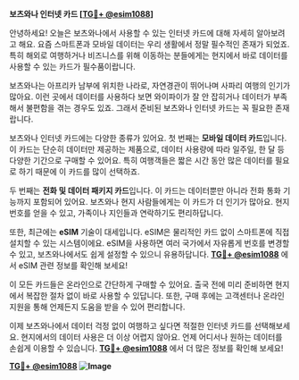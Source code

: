 **보츠와나 인터넷 카드 [[TG💪+ @esim1088](https://t.me/s/esim1088)]**

안녕하세요! 오늘은 보츠와나에서 사용할 수 있는 인터넷 카드에 대해 자세히 알아보려고 해요. 요즘 스마트폰과 모바일 데이터는 우리 생활에서 정말 필수적인 존재가 되었죠. 특히 해외로 여행하거나 비즈니스를 위해 이동하는 분들에게는 현지에서 바로 데이터를 사용할 수 있는 카드가 필수품이랍니다.

보츠와나는 아프리카 남부에 위치한 나라로, 자연경관이 뛰어나며 사파리 여행의 인기가 많아요. 이런 곳에서 데이터를 사용하다 보면 와이파이가 잘 안 잡히거나 데이터가 부족해서 불편함을 겪는 경우도 있죠. 그래서 준비된 보츠와나 인터넷 카드는 꼭 필요한 존재랍니다. 

보츠와나 인터넷 카드에는 다양한 종류가 있어요. 첫 번째는 **모바일 데이터 카드**입니다. 이 카드는 단순히 데이터만 제공하는 제품으로, 데이터 사용량에 따라 일주일, 한 달 등 다양한 기간으로 구매할 수 있어요. 특히 여행객들은 짧은 시간 동안 많은 데이터를 필요로 하기 때문에 이 카드를 많이 선택하죠. 

두 번째는 **전화 및 데이터 패키지 카드**입니다. 이 카드는 데이터뿐만 아니라 전화 통화 기능까지 포함되어 있어요. 보츠와나 현지 사람들에게는 이 카드가 더 인기가 많아요. 현지 번호를 얻을 수 있고, 가족이나 지인들과 연락하기도 편리하답니다. 

또한, 최근에는 **eSIM** 기술이 대세입니다. eSIM은 물리적인 카드 없이 스마트폰에 직접 설치할 수 있는 시스템이에요. eSIM을 사용하면 여러 국가에서 자유롭게 번호를 변경할 수 있고, 보츠와나에서도 쉽게 설정할 수 있으니 유용하답니다. **[TG💪+ @esim1088](https://t.me/s/esim1088)** 에서 eSIM 관련 정보를 확인해 보세요!

이 모든 카드들은 온라인으로 간단하게 구매할 수 있어요. 출국 전에 미리 준비하면 현지에서 복잡한 절차 없이 바로 사용할 수 있답니다. 또한, 구매 후에는 고객센터나 온라인 지원을 통해 언제든지 도움을 받을 수 있어 편리합니다.

이제 보츠와나에서 데이터 걱정 없이 여행하고 싶다면 적절한 인터넷 카드를 선택해보세요. 현지에서의 데이터 사용은 더 이상 어렵지 않아요. 언제 어디서나 원하는 데이터를 손쉽게 이용할 수 있습니다. **[TG💪+ @esim1088](https://t.me/s/esim1088)** 에서 더 많은 정보를 확인해 보세요!

**[TG💪+ @esim1088](https://t.me/s/esim1088) ![Image](https://i.postimg.cc/Y0z9fWf4/image.png)**